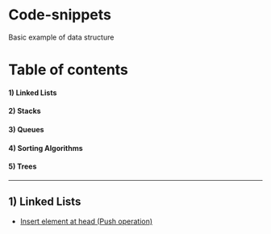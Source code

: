# Code-snippets

Basic example of data structure

# Table of contents

#### 1) Linked Lists
#### 2) Stacks
#### 3) Queues
#### 4) Sorting Algorithms
#### 5) Trees

<hr/>

## 1) Linked Lists
* [Insert element at head (Push operation)](/data-structure/linked-list/singly-linked-list.py#L28-L38)

